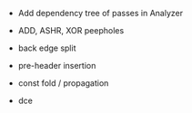 - Add dependency tree of passes in Analyzer

- ADD, ASHR, XOR peepholes

- back edge split

- pre-header insertion

- const fold / propagation

- dce
